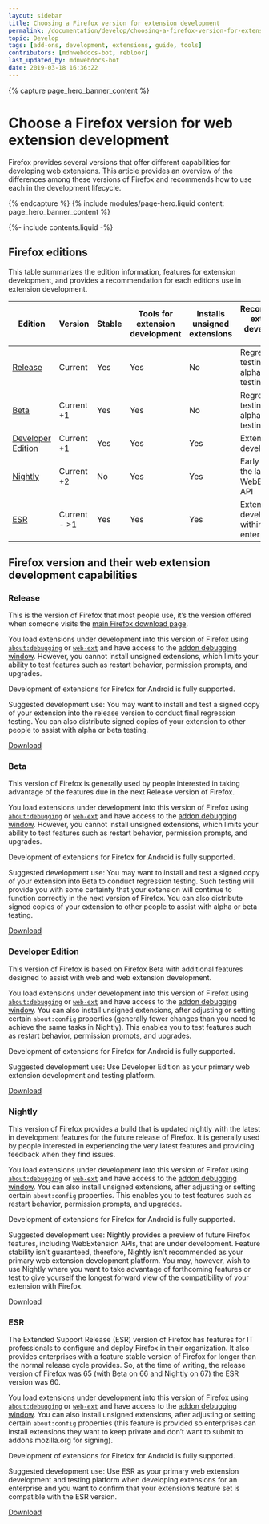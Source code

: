```yaml
---
layout: sidebar
title: Choosing a Firefox version for extension development
permalink: /documentation/develop/choosing-a-firefox-version-for-extension-development/
topic: Develop
tags: [add-ons, development, extensions, guide, tools]
contributors: [mdnwebdocs-bot, rebloor]
last_updated_by: mdnwebdocs-bot
date: 2019-03-18 16:36:22
---
```


<!-- Page Hero Banner -->

{% capture page_hero_banner_content %}

# Choose a Firefox version for web extension development

Firefox provides several versions that offer different capabilities for developing web extensions. This article provides an overview of the differences among these versions of Firefox and recommends how to use each in the development lifecycle.

{% endcapture %}
{% include modules/page-hero.liquid
	content: page_hero_banner_content
%}

<!-- END: Page Hero Banner -->

<!-- Single Column Body Module -->

<section id="firefox-editions" class="module">
<aside class="module-aside table-of-contents">

{%- include contents.liquid -%}

</aside>
<article class="module-content grid-x grid-padding-x">
<div class="cell small-12">

## Firefox editions

This table summarizes the edition information, features for extension development, and provides a recommendation for each editions use in extension development.

<!-- Table -->

<div class="table-wrapper table-scroll">

| Edition                                                                         | Version      | Stable | Tools for extension development | Installs unsigned extensions | Recommended extension development use           |
| ------------------------------------------------------------------------------- | ------------ | ------ | ------------------------------- | ---------------------------- | ----------------------------------------------- |
| [Release](https://www.mozilla.org/firefox/)                                     | Current      | Yes    | Yes                             | No                           | Regression testing, User alpha and beta testing |
| [Beta](https://beta.mozilla.org/)                                               | Current +1   | Yes    | Yes                             | No                           | Regression testing, User alpha and beta testing |
| [Developer Edition](https://www.mozilla.org/firefox/channel/desktop/#developer) | Current +1   | Yes    | Yes                             | Yes                          | Extension development                           |
| [Nightly](https://nightly.mozilla.org/)                                         | Current +2   | No     | Yes                             | Yes                          | Early access to the latest WebExtension API     |
| [ESR](https://www.mozilla.org/firefox/organizations/)                           | Current - >1 | Yes    | Yes                             | Yes                          | Extension development within enterprises        |

</div>

<!-- END: Table -->

</div>
</article>
</section>

<!-- END: Single Column Body Module -->

<!-- Single Column Body Module -->

<section id="firefox-version-and-their-web-extension-development-capabilities" class="module">
<article class="module-content grid-x grid-padding-x">
<div class="cell small-12">

## Firefox version and their web extension development capabilities

### Release

This is the version of Firefox that most people use, it’s the version offered when someone visits the [main Firefox download page][https://www.mozilla.org/firefox/].

You load extensions under development into this version of Firefox using [`about:debugging`][https://developer.mozilla.org/docs/Tools/about:debugging] or [`web-ext`][ /documentation/develop/getting-started-with-web-ext/] and have access to the [addon debugging window][https://developer.mozilla.org/docs/Tools/Browser_Toolbox]. However, you cannot install unsigned extensions, which limits your ability to test features such as restart behavior, permission prompts, and upgrades.

Development of extensions for Firefox for Android is fully supported.

Suggested development use: You may want to install and test a signed copy of your extension into the release version to conduct final regression testing. You can also distribute signed copies of your extension to other people to assist with alpha or beta testing.

[Download][https://www.mozilla.org/firefox/]

### Beta

This version of Firefox is generally used by people interested in taking advantage of the features due in the next Release version of Firefox.

You load extensions under development into this version of Firefox using [`about:debugging`][https://developer.mozilla.org/docs/Tools/about:debugging] or [`web-ext`][ /documentation/develop/getting-started-with-web-ext/] and have access to the [addon debugging window][https://developer.mozilla.org/docs/Tools/Browser_Toolbox]. However, you cannot install unsigned extensions, which limits your ability to test features such as restart behavior, permission prompts, and upgrades.

Development of extensions for Firefox for Android is fully supported.

Suggested development use: You may want to install and test a signed copy of your extension into Beta to conduct regression testing. Such testing will provide you with some certainty that your extension will continue to function correctly in the next version of Firefox. You can also distribute signed copies of your extension to other people to assist with alpha or beta testing.

[Download](https://beta.mozilla.org/)

### Developer Edition

This version of Firefox is based on Firefox Beta with additional features designed to assist with web and web extension development.

You load extensions under development into this version of Firefox using [`about:debugging`][https://developer.mozilla.org/docs/Tools/about:debugging] or [`web-ext`][ /documentation/develop/getting-started-with-web-ext/] and have access to the [addon debugging window][https://developer.mozilla.org/docs/Tools/Browser_Toolbox]. You can also install unsigned extensions, after adjusting or setting certain `about:config` properties (generally fewer changes than you need to achieve the same tasks in Nightly). This enables you to test features such as restart behavior, permission prompts, and upgrades.

Development of extensions for Firefox for Android is fully supported.

Suggested development use: Use Developer Edition as your primary web extension development and testing platform.

[Download](https://www.mozilla.org/firefox/channel/desktop/#developer)

### Nightly

This version of Firefox provides a build that is updated nightly with the latest in development features for the future release of Firefox. It is generally used by people interested in experiencing the very latest features and providing feedback when they find issues.

You load extensions under development into this version of Firefox using [`about:debugging`][https://developer.mozilla.org/docs/Tools/about:debugging] or [`web-ext`][ /documentation/develop/getting-started-with-web-ext/] and have access to the [addon debugging window][https://developer.mozilla.org/docs/Tools/Browser_Toolbox]. You can also install unsigned extensions, after adjusting or setting certain `about:config` properties. This enables you to test features such as restart behavior, permission prompts, and upgrades.

Development of extensions for Firefox for Android is fully supported.

Suggested development use: Nightly provides a preview of future Firefox features, including WebExtension APIs, that are under development. Feature stability isn’t guaranteed, therefore, Nightly isn’t recommended as your primary web extension development platform. You may, however, wish to use Nightly where you want to take advantage of forthcoming features or test to give yourself the longest forward view of the compatibility of your extension with Firefox.

[Download](https://nightly.mozilla.org/)

### ESR

The Extended Support Release (ESR) version of Firefox has features for IT professionals to configure and deploy Firefox in their organization. It also provides enterprises with a feature stable version of Firefox for longer than the normal release cycle provides. So, at the time of writing, the release version of Firefox was 65 (with Beta on 66 and Nightly on 67) the ESR version was 60.

You load extensions under development into this version of Firefox using [`about:debugging`][https://developer.mozilla.org/docs/Tools/about:debugging] or [`web-ext`][ /documentation/develop/getting-started-with-web-ext/] and have access to the [addon debugging window][https://developer.mozilla.org/docs/Tools/Browser_Toolbox]. You can also install unsigned extensions, after adjusting or setting certain `about:config` properties (this feature is provided so enterprises can install extensions they want to keep private and don’t want to submit to addons.mozilla.org for signing).

Development of extensions for Firefox for Android is fully supported.

Suggested development use: Use ESR as your primary web extension development and testing platform when developing extensions for an enterprise and you want to confirm that your extension’s feature set is compatible with the ESR version.

[Download](https://www.mozilla.org/firefox/organizations/)

</div>
</article>
</section>

<!-- END: Single Column Body Module -->

[https://www.mozilla.org/firefox/]:https://www.mozilla.org/firefox/
[https://developer.mozilla.org/docs/Tools/Browser_Toolbox]:https://developer.mozilla.org/docs/Tools/Browser_Toolbox
[https://developer.mozilla.org/docs/Tools/about:debugging]:https://developer.mozilla.org/docs/Tools/about:debugging
[ /documentation/develop/getting-started-with-web-ext/]: /documentation/develop/getting-started-with-web-ext/